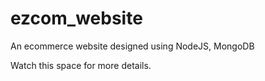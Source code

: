 # ezcom_website
An ecommerce website designed using NodeJS, MongoDB

Watch this space for more details.
